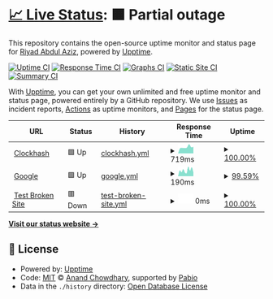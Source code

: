 # [📈 Live Status](https://ryurulz.github.io/upptime): <!--live status--> **🟧 Partial outage**

This repository contains the open-source uptime monitor and status page for [Riyad Abdul Aziz](https://ryurulz.github.io/upptime), powered by [Upptime](https://github.com/upptime/upptime).

[![Uptime CI](https://github.com/ryurulz/upptime/workflows/Uptime%20CI/badge.svg)](https://github.com/ryurulz/upptime/actions?query=workflow%3A%22Uptime+CI%22)
[![Response Time CI](https://github.com/ryurulz/upptime/workflows/Response%20Time%20CI/badge.svg)](https://github.com/ryurulz/upptime/actions?query=workflow%3A%22Response+Time+CI%22)
[![Graphs CI](https://github.com/ryurulz/upptime/workflows/Graphs%20CI/badge.svg)](https://github.com/ryurulz/upptime/actions?query=workflow%3A%22Graphs+CI%22)
[![Static Site CI](https://github.com/ryurulz/upptime/workflows/Static%20Site%20CI/badge.svg)](https://github.com/ryurulz/upptime/actions?query=workflow%3A%22Static+Site+CI%22)
[![Summary CI](https://github.com/ryurulz/upptime/workflows/Summary%20CI/badge.svg)](https://github.com/ryurulz/upptime/actions?query=workflow%3A%22Summary+CI%22)

With [Upptime](https://upptime.js.org), you can get your own unlimited and free uptime monitor and status page, powered entirely by a GitHub repository. We use [Issues](https://github.com/ryurulz/upptime/issues) as incident reports, [Actions](https://github.com/ryurulz/upptime/actions) as uptime monitors, and [Pages](https://ryurulz.github.io/upptime) for the status page.

<!--start: status pages-->
<!-- This summary is generated by Upptime (https://github.com/upptime/upptime) -->
<!-- Do not edit this manually, your changes will be overwritten -->
<!-- prettier-ignore -->
| URL | Status | History | Response Time | Uptime |
| --- | ------ | ------- | ------------- | ------ |
| <img alt="" src="https://icons.duckduckgo.com/ip3/www.clockhash.com.ico" height="13"> [Clockhash](https://www.clockhash.com) | 🟩 Up | [clockhash.yml](https://github.com/ryurulz/upptime/commits/HEAD/history/clockhash.yml) | <details><summary><img alt="Response time graph" src="./graphs/clockhash/response-time-week.png" height="20"> 719ms</summary><br><a href="https://ryurulz.github.io/upptime/history/clockhash"><img alt="Response time 771" src="https://img.shields.io/endpoint?url=https%3A%2F%2Fraw.githubusercontent.com%2Fryurulz%2Fupptime%2FHEAD%2Fapi%2Fclockhash%2Fresponse-time.json"></a><br><a href="https://ryurulz.github.io/upptime/history/clockhash"><img alt="24-hour response time 750" src="https://img.shields.io/endpoint?url=https%3A%2F%2Fraw.githubusercontent.com%2Fryurulz%2Fupptime%2FHEAD%2Fapi%2Fclockhash%2Fresponse-time-day.json"></a><br><a href="https://ryurulz.github.io/upptime/history/clockhash"><img alt="7-day response time 719" src="https://img.shields.io/endpoint?url=https%3A%2F%2Fraw.githubusercontent.com%2Fryurulz%2Fupptime%2FHEAD%2Fapi%2Fclockhash%2Fresponse-time-week.json"></a><br><a href="https://ryurulz.github.io/upptime/history/clockhash"><img alt="30-day response time 760" src="https://img.shields.io/endpoint?url=https%3A%2F%2Fraw.githubusercontent.com%2Fryurulz%2Fupptime%2FHEAD%2Fapi%2Fclockhash%2Fresponse-time-month.json"></a><br><a href="https://ryurulz.github.io/upptime/history/clockhash"><img alt="1-year response time 771" src="https://img.shields.io/endpoint?url=https%3A%2F%2Fraw.githubusercontent.com%2Fryurulz%2Fupptime%2FHEAD%2Fapi%2Fclockhash%2Fresponse-time-year.json"></a></details> | <details><summary><a href="https://ryurulz.github.io/upptime/history/clockhash">100.00%</a></summary><a href="https://ryurulz.github.io/upptime/history/clockhash"><img alt="All-time uptime 99.09%" src="https://img.shields.io/endpoint?url=https%3A%2F%2Fraw.githubusercontent.com%2Fryurulz%2Fupptime%2FHEAD%2Fapi%2Fclockhash%2Fuptime.json"></a><br><a href="https://ryurulz.github.io/upptime/history/clockhash"><img alt="24-hour uptime 100.00%" src="https://img.shields.io/endpoint?url=https%3A%2F%2Fraw.githubusercontent.com%2Fryurulz%2Fupptime%2FHEAD%2Fapi%2Fclockhash%2Fuptime-day.json"></a><br><a href="https://ryurulz.github.io/upptime/history/clockhash"><img alt="7-day uptime 100.00%" src="https://img.shields.io/endpoint?url=https%3A%2F%2Fraw.githubusercontent.com%2Fryurulz%2Fupptime%2FHEAD%2Fapi%2Fclockhash%2Fuptime-week.json"></a><br><a href="https://ryurulz.github.io/upptime/history/clockhash"><img alt="30-day uptime 100.00%" src="https://img.shields.io/endpoint?url=https%3A%2F%2Fraw.githubusercontent.com%2Fryurulz%2Fupptime%2FHEAD%2Fapi%2Fclockhash%2Fuptime-month.json"></a><br><a href="https://ryurulz.github.io/upptime/history/clockhash"><img alt="1-year uptime 99.09%" src="https://img.shields.io/endpoint?url=https%3A%2F%2Fraw.githubusercontent.com%2Fryurulz%2Fupptime%2FHEAD%2Fapi%2Fclockhash%2Fuptime-year.json"></a></details>
| <img alt="" src="https://icons.duckduckgo.com/ip3/google.com.ico" height="13"> [Google](https://google.com) | 🟩 Up | [google.yml](https://github.com/ryurulz/upptime/commits/HEAD/history/google.yml) | <details><summary><img alt="Response time graph" src="./graphs/google/response-time-week.png" height="20"> 190ms</summary><br><a href="https://ryurulz.github.io/upptime/history/google"><img alt="Response time 195" src="https://img.shields.io/endpoint?url=https%3A%2F%2Fraw.githubusercontent.com%2Fryurulz%2Fupptime%2FHEAD%2Fapi%2Fgoogle%2Fresponse-time.json"></a><br><a href="https://ryurulz.github.io/upptime/history/google"><img alt="24-hour response time 120" src="https://img.shields.io/endpoint?url=https%3A%2F%2Fraw.githubusercontent.com%2Fryurulz%2Fupptime%2FHEAD%2Fapi%2Fgoogle%2Fresponse-time-day.json"></a><br><a href="https://ryurulz.github.io/upptime/history/google"><img alt="7-day response time 190" src="https://img.shields.io/endpoint?url=https%3A%2F%2Fraw.githubusercontent.com%2Fryurulz%2Fupptime%2FHEAD%2Fapi%2Fgoogle%2Fresponse-time-week.json"></a><br><a href="https://ryurulz.github.io/upptime/history/google"><img alt="30-day response time 236" src="https://img.shields.io/endpoint?url=https%3A%2F%2Fraw.githubusercontent.com%2Fryurulz%2Fupptime%2FHEAD%2Fapi%2Fgoogle%2Fresponse-time-month.json"></a><br><a href="https://ryurulz.github.io/upptime/history/google"><img alt="1-year response time 195" src="https://img.shields.io/endpoint?url=https%3A%2F%2Fraw.githubusercontent.com%2Fryurulz%2Fupptime%2FHEAD%2Fapi%2Fgoogle%2Fresponse-time-year.json"></a></details> | <details><summary><a href="https://ryurulz.github.io/upptime/history/google">99.59%</a></summary><a href="https://ryurulz.github.io/upptime/history/google"><img alt="All-time uptime 99.95%" src="https://img.shields.io/endpoint?url=https%3A%2F%2Fraw.githubusercontent.com%2Fryurulz%2Fupptime%2FHEAD%2Fapi%2Fgoogle%2Fuptime.json"></a><br><a href="https://ryurulz.github.io/upptime/history/google"><img alt="24-hour uptime 100.00%" src="https://img.shields.io/endpoint?url=https%3A%2F%2Fraw.githubusercontent.com%2Fryurulz%2Fupptime%2FHEAD%2Fapi%2Fgoogle%2Fuptime-day.json"></a><br><a href="https://ryurulz.github.io/upptime/history/google"><img alt="7-day uptime 99.59%" src="https://img.shields.io/endpoint?url=https%3A%2F%2Fraw.githubusercontent.com%2Fryurulz%2Fupptime%2FHEAD%2Fapi%2Fgoogle%2Fuptime-week.json"></a><br><a href="https://ryurulz.github.io/upptime/history/google"><img alt="30-day uptime 99.91%" src="https://img.shields.io/endpoint?url=https%3A%2F%2Fraw.githubusercontent.com%2Fryurulz%2Fupptime%2FHEAD%2Fapi%2Fgoogle%2Fuptime-month.json"></a><br><a href="https://ryurulz.github.io/upptime/history/google"><img alt="1-year uptime 99.95%" src="https://img.shields.io/endpoint?url=https%3A%2F%2Fraw.githubusercontent.com%2Fryurulz%2Fupptime%2FHEAD%2Fapi%2Fgoogle%2Fuptime-year.json"></a></details>
| <img alt="" src="https://icons.duckduckgo.com/ip3/testsite.sh.ico" height="13"> [Test Broken Site](https://testsite.sh) | 🟥 Down | [test-broken-site.yml](https://github.com/ryurulz/upptime/commits/HEAD/history/test-broken-site.yml) | <details><summary><img alt="Response time graph" src="./graphs/test-broken-site/response-time-week.png" height="20"> 0ms</summary><br><a href="https://ryurulz.github.io/upptime/history/test-broken-site"><img alt="Response time 0" src="https://img.shields.io/endpoint?url=https%3A%2F%2Fraw.githubusercontent.com%2Fryurulz%2Fupptime%2FHEAD%2Fapi%2Ftest-broken-site%2Fresponse-time.json"></a><br><a href="https://ryurulz.github.io/upptime/history/test-broken-site"><img alt="24-hour response time 0" src="https://img.shields.io/endpoint?url=https%3A%2F%2Fraw.githubusercontent.com%2Fryurulz%2Fupptime%2FHEAD%2Fapi%2Ftest-broken-site%2Fresponse-time-day.json"></a><br><a href="https://ryurulz.github.io/upptime/history/test-broken-site"><img alt="7-day response time 0" src="https://img.shields.io/endpoint?url=https%3A%2F%2Fraw.githubusercontent.com%2Fryurulz%2Fupptime%2FHEAD%2Fapi%2Ftest-broken-site%2Fresponse-time-week.json"></a><br><a href="https://ryurulz.github.io/upptime/history/test-broken-site"><img alt="30-day response time 0" src="https://img.shields.io/endpoint?url=https%3A%2F%2Fraw.githubusercontent.com%2Fryurulz%2Fupptime%2FHEAD%2Fapi%2Ftest-broken-site%2Fresponse-time-month.json"></a><br><a href="https://ryurulz.github.io/upptime/history/test-broken-site"><img alt="1-year response time 0" src="https://img.shields.io/endpoint?url=https%3A%2F%2Fraw.githubusercontent.com%2Fryurulz%2Fupptime%2FHEAD%2Fapi%2Ftest-broken-site%2Fresponse-time-year.json"></a></details> | <details><summary><a href="https://ryurulz.github.io/upptime/history/test-broken-site">100.00%</a></summary><a href="https://ryurulz.github.io/upptime/history/test-broken-site"><img alt="All-time uptime 100.00%" src="https://img.shields.io/endpoint?url=https%3A%2F%2Fraw.githubusercontent.com%2Fryurulz%2Fupptime%2FHEAD%2Fapi%2Ftest-broken-site%2Fuptime.json"></a><br><a href="https://ryurulz.github.io/upptime/history/test-broken-site"><img alt="24-hour uptime 100.00%" src="https://img.shields.io/endpoint?url=https%3A%2F%2Fraw.githubusercontent.com%2Fryurulz%2Fupptime%2FHEAD%2Fapi%2Ftest-broken-site%2Fuptime-day.json"></a><br><a href="https://ryurulz.github.io/upptime/history/test-broken-site"><img alt="7-day uptime 100.00%" src="https://img.shields.io/endpoint?url=https%3A%2F%2Fraw.githubusercontent.com%2Fryurulz%2Fupptime%2FHEAD%2Fapi%2Ftest-broken-site%2Fuptime-week.json"></a><br><a href="https://ryurulz.github.io/upptime/history/test-broken-site"><img alt="30-day uptime 100.00%" src="https://img.shields.io/endpoint?url=https%3A%2F%2Fraw.githubusercontent.com%2Fryurulz%2Fupptime%2FHEAD%2Fapi%2Ftest-broken-site%2Fuptime-month.json"></a><br><a href="https://ryurulz.github.io/upptime/history/test-broken-site"><img alt="1-year uptime 100.00%" src="https://img.shields.io/endpoint?url=https%3A%2F%2Fraw.githubusercontent.com%2Fryurulz%2Fupptime%2FHEAD%2Fapi%2Ftest-broken-site%2Fuptime-year.json"></a></details>

<!--end: status pages-->

[**Visit our status website →**](https://ryurulz.github.io/upptime)

## 📄 License

- Powered by: [Upptime](https://github.com/upptime/upptime)
- Code: [MIT](./LICENSE) © [Anand Chowdhary](https://anandchowdhary.com), supported by [Pabio](https://pabio.com)
- Data in the `./history` directory: [Open Database License](https://opendatacommons.org/licenses/odbl/1-0/)
